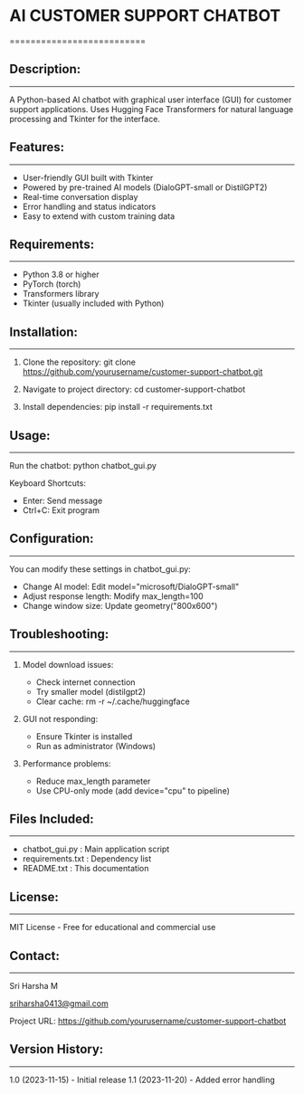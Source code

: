 # AI CUSTOMER SUPPORT CHATBOT
==========================

## Description:
------------
A Python-based AI chatbot with graphical user interface (GUI) for customer support applications. 
Uses Hugging Face Transformers for natural language processing and Tkinter for the interface.

## Features:
---------
- User-friendly GUI built with Tkinter
- Powered by pre-trained AI models (DialoGPT-small or DistilGPT2)
- Real-time conversation display
- Error handling and status indicators
- Easy to extend with custom training data

## Requirements:
-------------
- Python 3.8 or higher
- PyTorch (torch)
- Transformers library
- Tkinter (usually included with Python)

## Installation:
-------------
1. Clone the repository:
   git clone https://github.com/yourusername/customer-support-chatbot.git

2. Navigate to project directory:
   cd customer-support-chatbot

3. Install dependencies:
   pip install -r requirements.txt

## Usage:
------
Run the chatbot:
python chatbot_gui.py

Keyboard Shortcuts:
- Enter: Send message
- Ctrl+C: Exit program

## Configuration:
--------------
You can modify these settings in chatbot_gui.py:
- Change AI model: Edit model="microsoft/DialoGPT-small"
- Adjust response length: Modify max_length=100
- Change window size: Update geometry("800x600")

## Troubleshooting:
----------------
1. Model download issues:
   - Check internet connection
   - Try smaller model (distilgpt2)
   - Clear cache: rm -r ~/.cache/huggingface

2. GUI not responding:
   - Ensure Tkinter is installed
   - Run as administrator (Windows)

3. Performance problems:
   - Reduce max_length parameter
   - Use CPU-only mode (add device="cpu" to pipeline)

## Files Included:
---------------
- chatbot_gui.py : Main application script
- requirements.txt : Dependency list
- README.txt : This documentation

## License:
--------
MIT License - Free for educational and commercial use

## Contact:
--------
Sri Harsha M

sriharsha0413@gmail.com

Project URL: https://github.com/yourusername/customer-support-chatbot

## Version History:
---------------
1.0 (2023-11-15) - Initial release
1.1 (2023-11-20) - Added error handling
